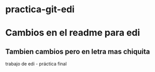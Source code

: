 
# practica-git-edi
# Cambios en el readme para edi
## Tambien cambios pero en letra mas chiquita 



trabajo de edi - práctica final